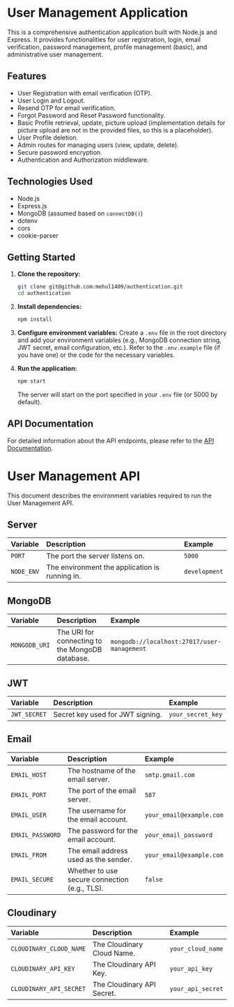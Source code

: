 # User Management Application

This is a comprehensive authentication application built with Node.js and Express. It provides functionalities for user registration, login, email verification, password management, profile management (basic), and administrative user management.

## Features

* User Registration with email verification (OTP).
* User Login and Logout.
* Resend OTP for email verification.
* Forgot Password and Reset Password functionality.
* Basic Profile retrieval, update, picture upload (implementation details for picture upload are not in the provided files, so this is a placeholder).
* User Profile deletion.
* Admin routes for managing users (view, update, delete).
* Secure password encryption.
* Authentication and Authorization middleware.

## Technologies Used

* Node.js
* Express.js
* MongoDB (assumed based on `connectDB()`)
* dotenv
* cors
* cookie-parser

## Getting Started

1.  **Clone the repository:**
    ```bash
    git clone git@github.com:mehul1409/authentication.git
    cd authentication
    ```

2.  **Install dependencies:**
    ```bash
    npm install
    ```

3.  **Configure environment variables:**
    Create a `.env` file in the root directory and add your environment variables (e.g., MongoDB connection string, JWT secret, email configuration, etc.). Refer to the `.env.example` file (if you have one) or the code for the necessary variables.

4.  **Run the application:**
    ```bash
    npm start
    ```

    The server will start on the port specified in your `.env` file (or 5000 by default).

## API Documentation

For detailed information about the API endpoints, please refer to the [API Documentation](Docs/api_documentation.md).


# User Management API

This document describes the environment variables required to run the User Management API.

## Server

| Variable    | Description                               | Example               |
| :---------- | :---------------------------------------- | :-------------------- |
| `PORT`      | The port the server listens on.           | `5000`                |
| `NODE_ENV`  | The environment the application is running in. | `development`         |

## MongoDB

| Variable      | Description                               | Example                                  |
| :------------ | :---------------------------------------- | :--------------------------------------- |
| `MONGODB_URI` | The URI for connecting to the MongoDB database. | `mongodb://localhost:27017/user-management` |

## JWT

| Variable    | Description                              | Example          |
| :---------- | :--------------------------------------- | :--------------- |
| `JWT_SECRET` | Secret key used for JWT signing.         | `your_secret_key` |

## Email

| Variable       | Description                                  | Example                       |
| :------------- | :------------------------------------------- | :---------------------------- |
| `EMAIL_HOST`   | The hostname of the email server.            | `smtp.gmail.com`              |
| `EMAIL_PORT`   | The port of the email server.                | `587`                         |
| `EMAIL_USER`   | The username for the email account.          | `your_email@example.com`      |
| `EMAIL_PASSWORD` | The password for the email account.          | `your_email_password`         |
| `EMAIL_FROM`   | The email address used as the sender.        | `your_email@example.com`      |
| `EMAIL_SECURE` | Whether to use secure connection (e.g., TLS). | `false`                       |

## Cloudinary

| Variable                | Description                            | Example             |
| :---------------------- | :------------------------------------- | :------------------ |
| `CLOUDINARY_CLOUD_NAME` | The Cloudinary Cloud Name.             | `your_cloud_name`   |
| `CLOUDINARY_API_KEY`    | The Cloudinary API Key.                | `your_api_key`      |
| `CLOUDINARY_API_SECRET` | The Cloudinary API Secret.             | `your_api_secret` |


